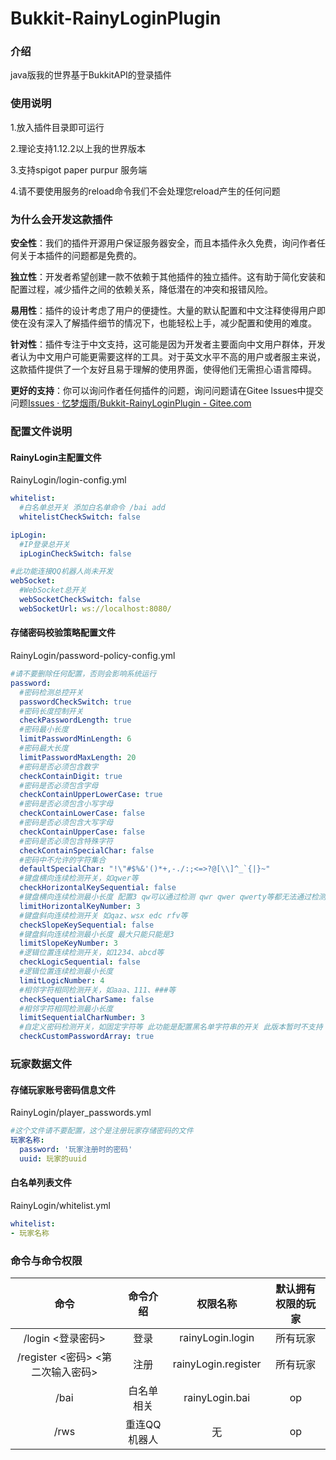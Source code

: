 # Bukkit-RainyLoginPlugin

### 介绍

java版我的世界基于BukkitAPI的登录插件


### 使用说明

1.放入插件目录即可运行

2.理论支持1.12.2以上我的世界版本

3.支持spigot paper purpur 服务端

4.请不要使用服务的reload命令我们不会处理您reload产生的任何问题

### 为什么会开发这款插件

**安全性**：我们的插件开源用户保证服务器安全，而且本插件永久免费，询问作者任何关于本插件的问题都是免费的。

**独立性**：开发者希望创建一款不依赖于其他插件的独立插件。这有助于简化安装和配置过程，减少插件之间的依赖关系，降低潜在的冲突和报错风险。

**易用性**：插件的设计考虑了用户的便捷性。大量的默认配置和中文注释使得用户即使在没有深入了解插件细节的情况下，也能轻松上手，减少配置和使用的难度。

**针对性**：插件专注于中文支持，这可能是因为开发者主要面向中文用户群体，开发者认为中文用户可能更需要这样的工具。对于英文水平不高的用户或者服主来说，这款插件提供了一个友好且易于理解的使用界面，使得他们无需担心语言障碍。

**更好的支持**：你可以询问作者任何插件的问题，询问问题请在Gitee lssues中提交问题[Issues · 忆梦烟雨/Bukkit-RainyLoginPlugin - Gitee.com](https://gitee.com/YiMengYanYu/Bukkit-RainyLoginPlugin/issues)

### 配置文件说明

#### **RainyLogin主配置文件**

RainyLogin/login-config.yml

```yaml
whitelist:
  #白名单总开关 添加白名单命令 /bai add
  whitelistCheckSwitch: false

ipLogin:
  #IP登录总开关
  ipLoginCheckSwitch: false

#此功能连接QQ机器人尚未开发
webSocket:
  #WebSocket总开关
  webSocketCheckSwitch: false
  webSocketUrl: ws://localhost:8080/
```

#### **存储密码校验策略配置文件**

RainyLogin/password-policy-config.yml 

```yaml
#请不要删除任何配置，否则会影响系统运行
password:
  #密码检测总控开关
  passwordCheckSwitch: true
  #密码长度控制开关
  checkPasswordLength: true
  #密码最小长度
  limitPasswordMinLength: 6
  #密码最大长度
  limitPasswordMaxLength: 20
  #密码是否必须包含数字
  checkContainDigit: true
  #密码是否必须包含字母
  checkContainUpperLowerCase: true
  #密码是否必须包含小写字母
  checkContainLowerCase: false
  #密码是否必须包含大写字母
  checkContainUpperCase: false
  #密码是否必须包含特殊字符
  checkContainSpecialChar: false
  #密码中不允许的字符集合
  defaultSpecialChar: "!\"#$%&'()*+,-./:;<=>?@[\\]^_`{|}~"
  #键盘横向连续检测开关，如qwer等
  checkHorizontalKeySequential: false
  #键盘横向连续检测最小长度 配置3 qw可以通过检测 qwr qwer qwerty等都无法通过检测
  limitHorizontalKeyNumber: 3
  #键盘斜向连续检测开关 如qaz、wsx edc rfv等
  checkSlopeKeySequential: false
  #键盘斜向连续检测最小长度 最大只能只能是3
  limitSlopeKeyNumber: 3
  #逻辑位置连续检测开关，如1234、abcd等
  checkLogicSequential: false
  #逻辑位置连续检测最小长度
  limitLogicNumber: 4
  #相邻字符相同检测开关，如aaa、111、###等
  checkSequentialCharSame: false
  #相邻字符相同检测最小长度
  limitSequentialCharNumber: 3
  #自定义密码检测开关，如固定字符等 此功能是配置黑名单字符串的开关 此版本暂时不支持
  checkCustomPasswordArray: true
```



### 玩家数据文件

####  **存储玩家账号密码信息文件** 

RainyLogin/player_passwords.yml

```yaml
#这个文件请不要配置，这个是注册玩家存储密码的文件
玩家名称:
  password: '玩家注册时的密码'
  uuid: 玩家的uuid
```

#### **白名单列表文件**

RainyLogin/whitelist.yml 

```yaml
whitelist:
- 玩家名称


```

### 命令与命令权限

|                命令                |   命令介绍   |      权限名称       | 默认拥有权限的玩家 |
| :--------------------------------: | :----------: | :-----------------: | :----------------: |
|         /login <登录密码>          |     登录     |  rainyLogin.login   |      所有玩家      |
| /register <密码>  <第二次输入密码> |     注册     | rainyLogin.register |      所有玩家      |
|                /bai                |  白名单相关  |   rainyLogin.bai    |         op         |
|                /rws                | 重连QQ机器人 |         无          |         op         |



